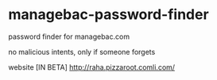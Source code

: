 # managebac-password-finder

password finder for managebac.com

no malicious intents, only if someone forgets

website [IN BETA]
http://raha.pizzaroot.comli.com/
